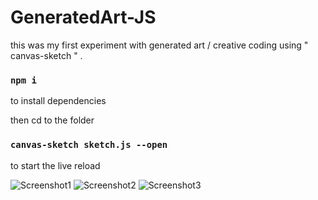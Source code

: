 # GeneratedArt-JS

this was my first experiment with generated art / creative coding using " canvas-sketch " .

### `npm i`

to install dependencies <br />

then cd to the folder <br/>

### `canvas-sketch sketch.js --open`

to start the live reload

![Screenshot1](https://github.com/wassef911/GeneratedArt-JS/blob/master/assets/screenshot1.png?raw=true)
![Screenshot2](https://github.com/wassef911/GeneratedArt-JS/blob/master/assets/screenshot2.png?raw=true)
![Screenshot3](https://github.com/wassef911/GeneratedArt-JS/blob/master/assets/screenshot3.png?raw=true)
